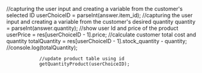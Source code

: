 //capturing the user input and creating a variable from the customer's selected ID 
                userChoiceID = parseInt(answer.item_id);
                //capturing the user input and creating a variable from the customer's desired quantity
                quantity = parseInt(answer.quantity);
                //show user Id and price of the product
                userPrice = res[userChoiceID - 1].price;
                //calculate customer total cost and quantity
                totalQuantity = res[userChoiceID - 1].stock_quantity - quantity;
                //console.log(totalQuantity);

                //update product table using id
                getQuantityProduct(userChoiceID);